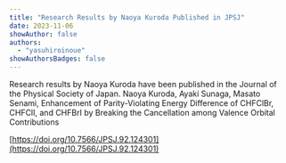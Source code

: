 ```yaml
---
title: "Research Results by Naoya Kuroda Published in JPSJ"
date: 2023-11-06
showAuthor: false
authors:
  - "yasuhiroinoue"
showAuthorsBadges: false
---
```


Research results by Naoya Kuroda have been published in the Journal of the Physical Society of Japan.
Naoya Kuroda, Ayaki Sunaga, Masato Senami, Enhancement of Parity-Violating Energy Difference of CHFClBr, CHFClI, and CHFBrI by Breaking the Cancellation among Valence Orbital Contributions

[https://doi.org/10.7566/JPSJ.92.124301](https://doi.org/10.7566/JPSJ.92.124301)
